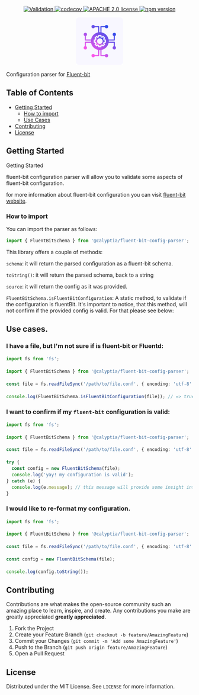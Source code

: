 <p align="center">
    <a href="https://github.com/calyptia/fluent-bit-config-parser/actions/workflows/validation.yml">
      <img src="https://github.com/calyptia/fluent-bit-config-parser/actions/workflows/validation.yml/badge.svg" alt="Validation" />
    </a>
    <a href="https://codecov.io/gh/calyptia/fluent-bit-config-parser">
      <img src="https://codecov.io/gh/calyptia/fluent-bit-config-parser/branch/main/graph/badge.svg?token=48gHuQl8zV" alt="codecov" />
    </a>
    <a href="https://github.com/calyptia/fluent-bit-config-parser/blob/main/LICENSE">
      <img src="https://img.shields.io/github/license/calyptia/fluent-bit-config-parser" alt="APACHE 2.0 license" />
    </a>
    <a href="https://www.npmjs.com/package/@calyptia/fluent-bit-config-parser">
      <img src="https://img.shields.io/npm/v/@calyptia/fluent-bit-config-parser" alt="npm version" />
    </a>
    <!--  -->
</p>

<p align="center">
  <a href="https://github.com/calyptia/fluent-bit-config-parser">
    <img src="images/logo.png" alt="Logo" width="128" height="128">
  </a>

</p>

Configuration parser for [Fluent-bit](https://github.com/fluent/fluent-bit)

## Table of Contents

- [Getting Started](#getting-started)
  - [How to import](#how-to-import)
  - [Use Cases](#use-cases)
- [Contributing](#contributing)
- [License](#license)

## Getting Started

Getting Started

fluent-bit configuration parser will allow you to validate some aspects of fluent-bit configuration.

for more information about fluent-bit configuration you can visit [fluent-bit website](https://docs.fluentbit.io/manual/administration/configuring-fluent-bit/configuration-file).

### How to import

You can import the parser as follows:

```typescript
import { FluentBitSchema } from '@calyptia/fluent-bit-config-parser';
```

This library offers a couple of methods:

`schema`: it will return the parsed configuration as a fluent-bit schema.

`toString()`: it will return the parsed schema, back to a string

`source`: it will return the config as it was provided.

`FluentBitSchema.isFluentBitConfiguration`: A static method, to validate if the configuration is fluentBit. It's important to notice, that this method, will not confirm if the provided config is valid. For that please see below:

## Use cases.

### I have a file, but I'm not sure if is fluent-bit or Fluentd:

```typescript
import fs from 'fs';

import { FluentBitSchema } from '@calyptia/fluent-bit-config-parser';

const file = fs.readFileSync('/path/to/file.conf', { encoding: 'utf-8' });

console.log(FluentBitSchema.isFluentBitConfiguration(file)); // => true/false
```

### I want to confirm if my `fluent-bit` configuration is valid:

```typescript
import fs from 'fs';

import { FluentBitSchema } from '@calyptia/fluent-bit-config-parser';

const file = fs.readFileSync('/path/to/file.conf', { encoding: 'utf-8' });

try {
  const config = new FluentBitSchema(file);
  console.log('yay! my configuration is valid');
} catch (e) {
  console.log(e.message); // this message will provide some insight int what went wrong.
}
```

### I would like to re-format my configuration.

```typescript
import fs from 'fs';

import { FluentBitSchema } from '@calyptia/fluent-bit-config-parser';

const file = fs.readFileSync('/path/to/file.conf', { encoding: 'utf-8' });

const config = new FluentBitSchema(file);

console.log(config.toString());
```

<!-- CONTRIBUTING -->

## Contributing

Contributions are what makes the open-source community such an amazing place to learn, inspire, and create. Any contributions you make are greatly appreciated **greatly appreciated**.

1. Fork the Project
2. Create your Feature Branch (`git checkout -b feature/AmazingFeature`)
3. Commit your Changes (`git commit -m 'Add some AmazingFeature'`)
4. Push to the Branch (`git push origin feature/AmazingFeature`)
5. Open a Pull Request

<!-- LICENSE -->

## License

Distributed under the MIT License. See `LICENSE` for more information.
